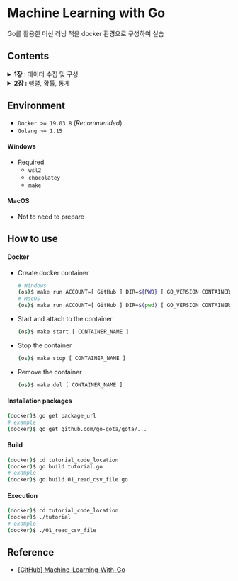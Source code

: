 # Machine Learning with Go
Go를 활용한 머신 러닝 책을 docker 환경으로 구성하여 실습

## Contents
<details>
<summary><strong>1장 : </strong>데이터 수집 및 구성</summary>

+ [Gopher 스타일로 데이터 처리하기](./ch01/handling_data_gopher_style/)
+ [CSV 파일](./ch01/csv_files/)
+ [JSON](./ch01/json/)
+ [SQL 유형 데이터베이스](./ch01/sql_like_databases/) (_Required PostgreSQL_)
+ [Caching](./ch01/caching/)

</details>

<details>
<summary><strong>2장 : </strong>행렬, 확률, 통계</summary>

+ [벡터](./ch02/vectors/)
+ [행렬](./ch02/matrices/)
+ [통계](./ch02/statistics/)
+ [확률 가설검정](./ch02/hypothesis/)

</details>

## Environment
- `Docker >= 19.03.8` (_Recommended_)
- `Golang >= 1.15`

#### Windows
- Required
    - `wsl2`
    - `chocolatey`
    - `make`

#### MacOS
- Not to need to prepare

## How to use

#### Docker
- Create docker container
    ```bash
    # Windows
    (os)$ make run ACCOUNT=[ GitHub ] DIR=${PWD} [ GO_VERSION CONTAINER_NAME ]
    # MacOS
    (os)$ make run ACCOUNT=[ GitHub ] DIR=$(pwd) [ GO_VERSION CONTAINER_NAME ]
    ```
- Start and attach to the container
    ```bash
    (os)$ make start [ CONTAINER_NAME ]
    ```
- Stop the container
    ```bash
    (os)$ make stop [ CONTAINER_NAME ]
    ```
- Remove the container
    ```bash
    (os)$ make del [ CONTAINER_NAME ]
    ```

#### Installation packages
```bash
(docker)$ go get package_url
# example
(docker)$ go get github.com/go-gota/gota/...
```

#### Build
```bash
(docker)$ cd tutorial_code_location
(docker)$ go build tutorial.go
# example
(docker)$ go build 01_read_csv_file.go
```

#### Execution
```bash
(docker)$ cd tutorial_code_location
(docker)$ ./tutorial
# example
(docker)$ ./01_read_csv_file
```

## Reference
- [[GitHub] Machine-Learning-With-Go](https://github.com/PacktPublishing/Machine-Learning-With-Go)
